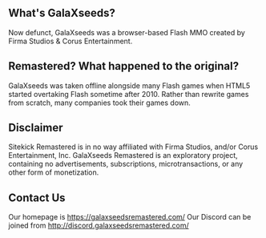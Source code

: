 ## What's GalaXseeds?
Now defunct, GalaXseeds was a browser-based Flash MMO created by Firma Studios & Corus Entertainment.

## Remastered? What happened to the original?
GalaXseeds was taken offline alongside many Flash games when HTML5 started overtaking Flash sometime after 2010.  Rather than rewrite games from scratch, many companies took their games down.

## Disclaimer
Sitekick Remastered is in no way affiliated with Firma Studios, and/or Corus Entertainment, Inc. GalaXseeds Remastered is an exploratory project, containing no advertisements, subscriptions, microtransactions, or any other form of monetization.

## Contact Us
Our homepage is https://galaxseedsremastered.com/
Our Discord can be joined from http://discord.galaxseedsremastered.com/